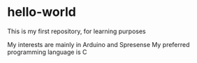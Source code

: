 # hello-world
This is my first repository, for learning purposes

My interests are mainly in Arduino and Spresense
My preferred programming language is C

